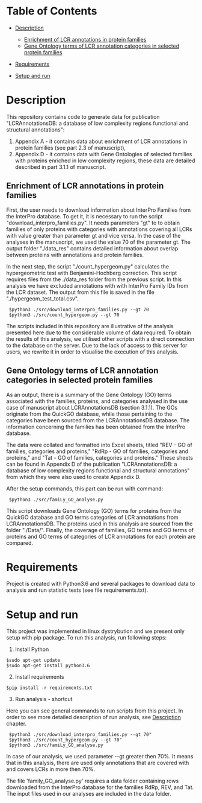 # Table of Contents

- [Description](#description)

    - [Enrichment of LCR annotations in protein families](#enrichment-of-lcr-annotations-in-protein-families)
    - [Gene Ontology terms of LCR annotation categories in selected protein families](#gene-ontology-terms-of-lcr-annotation-categories-in-selected-protein-families)

- [Requirements](#requirements-)

- [Setup and run](#requirements-)


# Description

This repository contains code to generate data for publication "LCRAnnotationsDB: a database of low complexity regions
functional and structural annotations":

1. Appendix A - it contains data about enrichment of LCR annotations in protein families (see part 2.3 of manuscript),
2. Appendix D - it contains data with Gene Ontologies of selected families with proteins enriched in low complexity
   regions, these data are detailed described in part 3.1.1 of manuscript.

## Enrichment of LCR annotations in protein families

First, the user needs to download information about InterPro Families from the InterPro database. 
To get it, it is necessary to run the script "download_interpro_families.py". It needs parameters "gt" to 
to obtain families of only proteins with categories with annotations covering all LCRs with value greater 
than parameter gt and vice versa. In the case of the analyses in the manuscript, we used the value 70 of the parameter gt.
The output folder "./data_res" contains detailed information about overlap between proteins with annotations 
and protein families. 

 In the next step, the script "./count_hypergeom.py" calculates the hypergeometric test with Benjamini-Hochberg correction. 
 This script requires files from the ./data_res folder from the previous script. In this analysis we have excluded annotations with 
 with InterPro Family IDs from the LCR dataset. The output from this file is saved in the file "./hypergeom_test_total.csv".


```
 $python3 ./src/download_interpro_families.py --gt 70
 $python3 ./src/count_hypergeom.py --gt 70
```


The scripts included in this repository are illustrative of the analysis presented here due to the considerable volume 
of data required. To obtain the results of this analysis, we utilised other scripts with a direct connection to the 
database on the server. Due to the lack of access to this server for users, we rewrite it in order to 
visualise the execution of this analysis.  

## Gene Ontology terms of LCR annotation categories in selected protein families

As an output, there is a summary of the Gene Ontology (GO) terms associated with the families, proteins, and categories 
analysed in the use case of manuscript about LCRAnnotationsDB (section 3.1.1). The GOs originate from the QuickGO database, while those pertaining to the categories have
been sourced from the LCRAnnotationsDB database. The information concerning the families has been obtained from the 
InterPro database.

The data were collated and formatted into Excel sheets, titled "REV - GO of families, categories and proteins," 
"RdRp - GO of families, categories and proteins," and "Tat - GO of families, categories and proteins." 
These sheets can be found in Appendix D of the publication 
"LCRAnnotationsDB: a database of low complexity regions functional and structural annotations" 
from which they were also used to create Appendix D.

After the setup commands, this part can be run with command:

```
 $python3 ./src/famiLy_GO_analyse.py
```

This script downloads Gene Ontology (GO) terms for proteins from the QuickGO database and GO terms categories of LCR 
annotations from LCRAnnotationsDB. The proteins used in this analysis are sourced from the folder "./Data/". Finally,
the coverage of families, GO terms and GO terms of proteins and GO terms of categories of LCR annotations for each 
protein are compared. 

# Requirements

Project is created with Python3.6 and several packages to download data to analysis and run statistic tests (see file
requirements.txt).

# Setup and run

This project was implemented in linux dystrybution and we present only setup with pip package. To run this analysis, run
following steps:

1. Install Python

```
$sudo apt-get update
$sudo apt-get install python3.6
```

2. Install requirements

```
$pip install -r requirements.txt
```

3. Run analysis - shortcut

Here you can see general commands to run scripts from this project. In order to see more detailed description of run analysis, see [Description](#description) chapter.
```
 $python3 ./src/download_interpro_families.py --gt 70"
 $python3 ./src/count_hypergeom.py --gt 70"
 $python3 ./src/famiLy_GO_analyse.py
```

In case of our analysis, we used parameter --gt greater then 70%. It means that in this analysis, there are used only
annotations that are covered with and covers LCRs in more then 70%. 

The file 'family_GO_analyse.py' requires a data folder containing rows downloaded from the InterPro database for the
families RdRp, REV, and Tat. The input files used in our analyses are included in the data folder.



